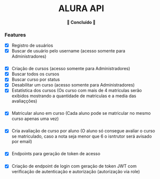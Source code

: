   # <h1 align="center">ALURA API</h1>

<h4 align="center"> 
	🚀 Concluído 🚀
</h4>

### Features

- [x] Registro de usuários
- [x] Buscar de usuário pelo username (acesso somente para Administradores)
###
- [x] Criação de cursos (acesso somente para Administradores)
- [x] Buscar todos os cursos
- [x] Buscar curso por status
- [X] Desabilitar um curso (acesso somente para Administradores)
- [x] Estatística dos cursos (Os curso com mais de 4 matriculas serão exibidos mostrando a quantidade de matriculas e a media das avaliaçções)
###
- [X] Matricular aluno em curso (Cada aluno pode se matricular no mesmo curso apenas uma vez)
###
- [x] Cria avaliação de curso por aluno (O aluno só consegue avaliar o curso se matriculado, caso a nota seja menor que 6 o isntrutor será avisado por email)
###
- [x] Endpoints para geração de token de acesso
###
- [x] Criação de endpoint de login com geração de token JWT com verificação de autenticação e autorização (autorização via role)

